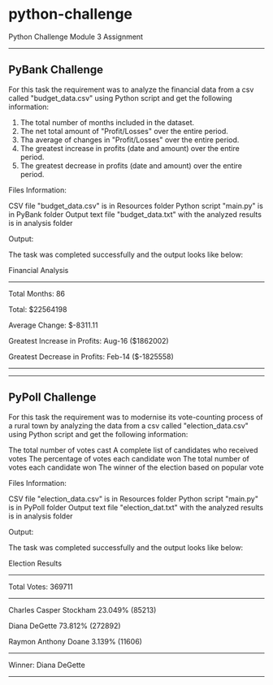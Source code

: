 # python-challenge

Python Challenge Module 3 Assignment

-----------------
PyBank Challenge
-----------------
For this task the requirement was to analyze the financial data from a csv called "budget_data.csv" using Python script and get the following information:

1. The total number of months included in the dataset.
2. The net total amount of "Profit/Losses" over the entire period.
3. Tha average of changes in "Profit/Losses" over the entire period.
4. The greatest increase in profits (date and amount) over the entire period.
5. The greatest decrease in profits (date and amount) over the entire period.


Files Information:

CSV file "budget_data.csv" is in Resources folder
Python script "main.py" is in PyBank folder
Output text file "budget_data.txt" with the analyzed results is in analysis folder


Output:

The task was completed successfully and the output looks like below:

Financial Analysis

-------------------------------

Total Months: 86

Total: $22564198

Average Change: $-8311.11

Greatest Increase in Profits: Aug-16 ($1862002)

Greatest Decrease in Profits: Feb-14 ($-1825558)


--------------------------------------------------------------------------------------------------------------------------------------

-----------------
PyPoll Challenge
-----------------
For this task the requirement was to modernise its vote-counting process of a rural town by analyzing the data from a csv called "election_data.csv" using Python script and get the following information:

The total number of votes cast
A complete list of candidates who received votes
The percentage of votes each candidate won
The total number of votes each candidate won
The winner of the election based on popular vote


Files Information:

CSV file "election_data.csv" is in Resources folder
Python script "main.py" is in PyPoll folder
Output text file "election_dat.txt" with the analyzed results is in analysis folder


Output:

The task was completed successfully and the output looks like below:

Election Results

-------------------------

Total Votes: 369711

-------------------------

Charles Casper Stockham 23.049% (85213)

Diana DeGette 73.812% (272892)

Raymon Anthony Doane 3.139% (11606)

-------------------------

Winner: Diana DeGette

-------------------------
